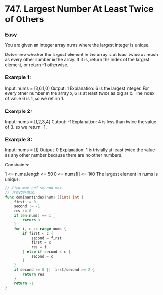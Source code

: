 # 747. Largest Number At Least Twice of Others

### Easy

You are given an integer array nums where the largest integer is unique.

Determine whether the largest element in the array is at least twice as much as every other number in the array. If it is, return the index of the largest element, or return -1 otherwise.

### Example 1:

Input: nums = [3,6,1,0]
Output: 1
Explanation: 6 is the largest integer.
For every other number in the array x, 6 is at least twice as big as x.
The index of value 6 is 1, so we return 1.

### Example 2:

Input: nums = [1,2,3,4]
Output: -1
Explanation: 4 is less than twice the value of 3, so we return -1.

### Example 3:

Input: nums = [1]
Output: 0
Explanation: 1 is trivially at least twice the value as any other number because there are no other numbers.

Constraints:

1 <= nums.length <= 50
0 <= nums[i] <= 100
The largest element in nums is unique.

```go
// find max and second max.
// 注意边界情况。
func dominantIndex(nums []int) int {
	first := 0
	second := -1
	res := 0
	if len(nums) == 1 {
		return 0
	}
	for i, c := range nums {
		if first < c {
			second = first
			first = c
			res = i
		} else if second < c {
			second = c
		}
	}
	if second == 0 || first/second >= 2 {
		return res
	}
	return -1
}

```